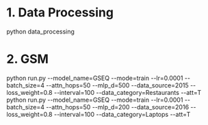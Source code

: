 # 1. Data Processing

python data_processing

# 2. GSM 

python run.py --model_name=GSEQ --mode=train --lr=0.0001 --batch_size=4 --attn_hops=50 --mlp_d=500 --data_source=2015 --loss_weight=0.8 --interval=100 --data_category=Restaurants --att=T
python run.py --model_name=GSEQ --mode=train --lr=0.0001 --batch_size=4 --attn_hops=50 --mlp_d=200 --data_source=2016 --loss_weight=0.8 --interval=100 --data_category=Laptops --att=T